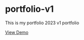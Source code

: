 # portfolio-v1
This is my portfolio 2023 v1 portfolio 

[View Demo](https://kqimi.github.io/portfolio-v1/)